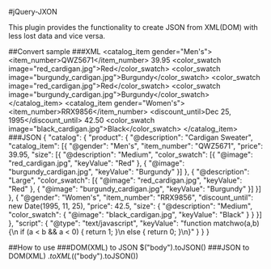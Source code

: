 #jQuery-JXON

This plugin provides the functionality to create JSON from XML(DOM) with less lost data and vice versa.

##Convert sample
###XML
	<?xml version="1.0"?>
	<!DOCTYPE catalog SYSTEM "catalog.dtd">
	<catalog>
	  <product description="Cardigan Sweater">
	   <catalog_item gender="Men's">
	     <item_number>QWZ5671</item_number>
	     <price>39.95</price>
	     <size description="Medium">
	       <color_swatch image="red_cardigan.jpg">Red</color_swatch>
	       <color_swatch image="burgundy_cardigan.jpg">Burgundy</color_swatch>
	     </size>
	     <size description="Large">
	       <color_swatch image="red_cardigan.jpg">Red</color_swatch>
	       <color_swatch image="burgundy_cardigan.jpg">Burgundy</color_swatch>
	     </size>
	   </catalog_item>
	   <catalog_item gender="Women's">
	     <item_number>RRX9856</item_number>
	     <discount_until>Dec 25, 1995</discount_until>
	     <price>42.50</price>
	     <size description="Medium">
	       <color_swatch image="black_cardigan.jpg">Black</color_swatch>
	     </size>
	   </catalog_item>
	  </product>
	  <script type="text/javascript"><![CDATA[function matchwo(a,b) {
	    if (a < b && a < 0) { return 1; }
	    else { return 0; }
	}]]></script>
	</catalog>
###JSON
	{
	  "catalog": {
	    "product": {
	      "@description": "Cardigan Sweater",
	      "catalog_item": [{
	        "@gender": "Men's",
	        "item_number": "QWZ5671",
	        "price": 39.95,
	        "size": [{
	          "@description": "Medium",
	          "color_swatch": [{
	            "@image": "red_cardigan.jpg",
	            "keyValue": "Red"
	          }, {
	            "@image": "burgundy_cardigan.jpg",
	            "keyValue": "Burgundy"
	          }]
	        }, {
	          "@description": "Large",
	          "color_swatch": [{
	            "@image": "red_cardigan.jpg",
	            "keyValue": "Red"
	          }, {
	            "@image": "burgundy_cardigan.jpg",
	            "keyValue": "Burgundy"
	          }]
	        }]
	      }, {
	        "@gender": "Women's",
	        "item_number": "RRX9856",
	        "discount_until": new Date(1995, 11, 25),
	        "price": 42.5,
	        "size": {
	          "@description": "Medium",
	          "color_swatch": {
	            "@image": "black_cardigan.jpg",
	            "keyValue": "Black"
	          }
	        }
	      }]
	    },
	    "script": {
	      "@type": "text/javascript",
	      "keyValue": "function matchwo(a,b) {\n  if (a < b && a < 0) { return 1; }\n  else { return 0; }\n}"
	    }
	  }
	}
	
##How to use
###DOM(XML) to JSON
	$("body").toJSON()
###JSON to DOM(XML)
	$.toXML($("body").toJSON())